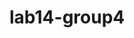 # lab14-group4

<!-- Ghofran Aljabr
Afnan shihab
Anas abusaif
Ali al-hjouj
Mamoun hussein
Shahed qerbaa
Qusai saqer -->

